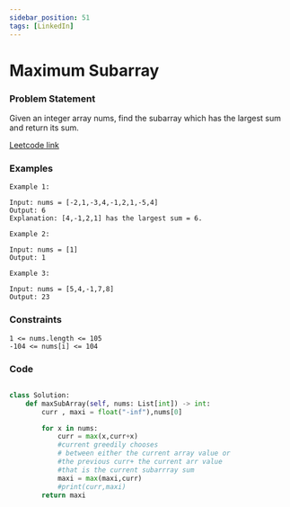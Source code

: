 ```yaml
---
sidebar_position: 51
tags: [LinkedIn]
---
```


# Maximum Subarray

### Problem Statement

Given an integer array nums, find the subarray which has the largest sum and return its sum.

[Leetcode link](https://leetcode.com/problems/maximum-subarray)

### Examples

```
Example 1:

Input: nums = [-2,1,-3,4,-1,2,1,-5,4]
Output: 6
Explanation: [4,-1,2,1] has the largest sum = 6.

Example 2:

Input: nums = [1]
Output: 1

Example 3:

Input: nums = [5,4,-1,7,8]
Output: 23
```

### Constraints

```
1 <= nums.length <= 105
-104 <= nums[i] <= 104

```

### Code

```python title="Python3 Code"

class Solution:
    def maxSubArray(self, nums: List[int]) -> int:
        curr , maxi = float("-inf"),nums[0]

        for x in nums:
            curr = max(x,curr+x)
            #current greedily chooses
            # between either the current array value or
            #the previous curr+ the current arr value
            #that is the current subarrray sum
            maxi = max(maxi,curr)
            #print(curr,maxi)
        return maxi
```
